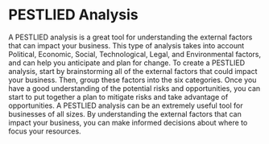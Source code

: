 

# PESTLIED Analysis
A PESTLIED analysis is a great tool for understanding the external factors that can impact your business. This type of analysis takes into account Political, Economic, Social, Technological, Legal, and Environmental factors, and can help you anticipate and plan for change. To create a PESTLIED analysis, start by brainstorming all of the external factors that could impact your business. Then, group these factors into the six categories. Once you have a good understanding of the potential risks and opportunities, you can start to put together a plan to mitigate risks and take advantage of opportunities. A PESTLIED analysis can be an extremely useful tool for businesses of all sizes. By understanding the external factors that can impact your business, you can make informed decisions about where to focus your resources.